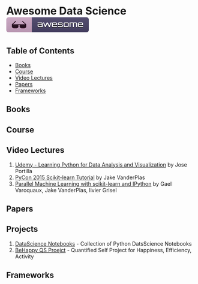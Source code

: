 # Awesome Data Science [![Awesome](../images/awesome_badge.svg)](https://github.com/sindresorhus/awesome)


## Table of Contents

- [Books](#books)
- [Course](#course)
- [Video Lectures](#video-lectures)
- [Papers](#papers)
- [Frameworks](#frameworks)

## Books

## Course

## Video Lectures

1. [Udemy - Learning Python for Data Analysis and Visualization](https://www.udemy.com/learning-python-for-data-analysis-and-visualization/learn/v4/overview) by Jose Portilla
2. [PyCon 2015 Scikit-learn Tutorial](https://github.com/jakevdp/sklearn_pycon2015) by Jake VanderPlas
3. [Parallel Machine Learning with scikit-learn and IPython](https://github.com/ogrisel/parallel_ml_tutorial) by Gael Varoquaux, Jake VanderPlas, livier Grisel

## Papers

## Projects

1. [DataScience Notebooks](https://github.com/DongjunLee/DataScience-Notebooks) - Collection of Python DatsScience Notebooks
2. [BeHappy QS Proejct](https://github.com/DongjunLee/BeHappy-Django) - Quantified Self Project for Happiness, Efficiency, Activity

## Frameworks


